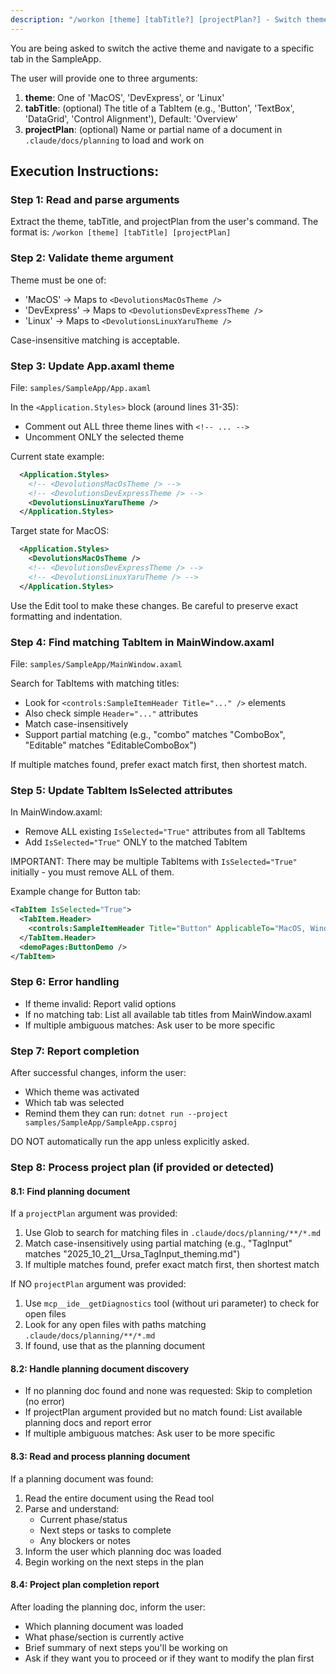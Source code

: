 ```yaml
---
description: "/workon [theme] [tabTitle?] [projectPlan?] - Switch theme, navigate to tab, and optionally load project plan"
---
```


You are being asked to switch the active theme and navigate to a specific tab in the SampleApp.

The user will provide one to three arguments:
1. **theme**: One of 'MacOS', 'DevExpress', or 'Linux'
2. **tabTitle**: (optional) The title of a TabItem (e.g., 'Button', 'TextBox', 'DataGrid', 'Control Alignment'),
   Default: 'Overview'
3. **projectPlan**: (optional) Name or partial name of a document in `.claude/docs/planning` to load and work on

## Execution Instructions:

### Step 1: Read and parse arguments
Extract the theme, tabTitle, and projectPlan from the user's command. The format is: `/workon [theme] [tabTitle] [projectPlan]`

### Step 2: Validate theme argument
Theme must be one of:
- 'MacOS' → Maps to `<DevolutionsMacOsTheme />`
- 'DevExpress' → Maps to `<DevolutionsDevExpressTheme />`
- 'Linux' → Maps to `<DevolutionsLinuxYaruTheme />`

Case-insensitive matching is acceptable.

### Step 3: Update App.axaml theme
File: `samples/SampleApp/App.axaml`

In the `<Application.Styles>` block (around lines 31-35):
- Comment out ALL three theme lines with `<!-- ... -->`
- Uncomment ONLY the selected theme

Current state example:
```xml
  <Application.Styles>
    <!-- <DevolutionsMacOsTheme /> -->
    <!-- <DevolutionsDevExpressTheme /> -->
    <DevolutionsLinuxYaruTheme />
  </Application.Styles>
```

Target state for MacOS:
```xml
  <Application.Styles>
    <DevolutionsMacOsTheme />
    <!-- <DevolutionsDevExpressTheme /> -->
    <!-- <DevolutionsLinuxYaruTheme /> -->
  </Application.Styles>
```

Use the Edit tool to make these changes. Be careful to preserve exact formatting and indentation.

### Step 4: Find matching TabItem in MainWindow.axaml
File: `samples/SampleApp/MainWindow.axaml`

Search for TabItems with matching titles:
- Look for `<controls:SampleItemHeader Title="..." />` elements
- Also check simple `Header="..."` attributes
- Match case-insensitively
- Support partial matching (e.g., "combo" matches "ComboBox", "Editable" matches "EditableComboBox")

If multiple matches found, prefer exact match first, then shortest match.

### Step 5: Update TabItem IsSelected attributes
In MainWindow.axaml:
- Remove ALL existing `IsSelected="True"` attributes from all TabItems
- Add `IsSelected="True"` ONLY to the matched TabItem

IMPORTANT: There may be multiple TabItems with `IsSelected="True"` initially - you must remove ALL of them.

Example change for Button tab:
```xml
<TabItem IsSelected="True">
  <TabItem.Header>
    <controls:SampleItemHeader Title="Button" ApplicableTo="MacOS, Windows - DevExpress, Linux - Yaru" />
  </TabItem.Header>
  <demoPages:ButtonDemo />
</TabItem>
```

### Step 6: Error handling
- If theme invalid: Report valid options
- If no matching tab: List all available tab titles from MainWindow.axaml
- If multiple ambiguous matches: Ask user to be more specific

### Step 7: Report completion
After successful changes, inform the user:
- Which theme was activated
- Which tab was selected
- Remind them they can run: `dotnet run --project samples/SampleApp/SampleApp.csproj`

DO NOT automatically run the app unless explicitly asked.

### Step 8: Process project plan (if provided or detected)

#### 8.1: Find planning document
If a `projectPlan` argument was provided:
1. Use Glob to search for matching files in `.claude/docs/planning/**/*.md`
2. Match case-insensitively using partial matching (e.g., "TagInput" matches "2025_10_21__Ursa_TagInput_theming.md")
3. If multiple matches found, prefer exact match first, then shortest match

If NO `projectPlan` argument was provided:
1. Use `mcp__ide__getDiagnostics` tool (without uri parameter) to check for open files
2. Look for any open files with paths matching `.claude/docs/planning/**/*.md`
3. If found, use that as the planning document

#### 8.2: Handle planning document discovery
- If no planning doc found and none was requested: Skip to completion (no error)
- If projectPlan argument provided but no match found: List available planning docs and report error
- If multiple ambiguous matches: Ask user to be more specific

#### 8.3: Read and process planning document
If a planning document was found:
1. Read the entire document using the Read tool
2. Parse and understand:
   - Current phase/status
   - Next steps or tasks to complete
   - Any blockers or notes
3. Inform the user which planning doc was loaded
4. Begin working on the next steps in the plan

#### 8.4: Project plan completion report
After loading the planning doc, inform the user:
- Which planning document was loaded
- What phase/section is currently active
- Brief summary of next steps you'll be working on
- Ask if they want you to proceed or if they want to modify the plan first

